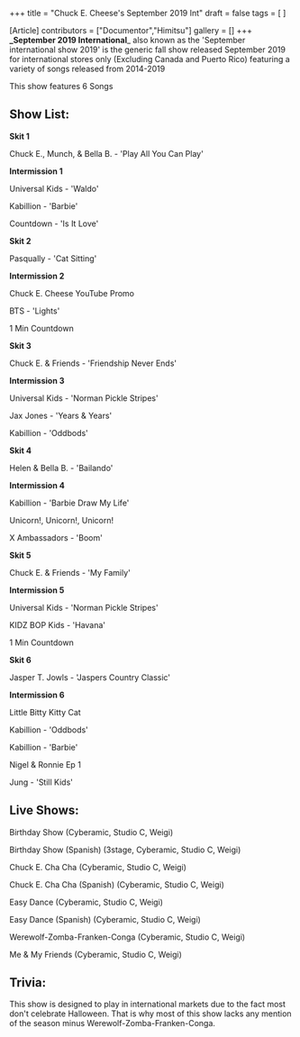 +++
title = "Chuck E. Cheese's September 2019 Int"
draft = false
tags = [ ]

[Article]
contributors = ["Documentor","Himitsu"]
gallery = []
+++
**_September 2019 International**_ also known as the 'September international show 2019' is the generic fall show released September 2019 for international stores only (Excluding Canada and Puerto Rico) featuring a variety of songs released from 2014-2019

This show features 6 Songs 

## Show List: ##
**Skit 1** 

Chuck E., Munch, & Bella B. - 'Play All You Can Play'

**Intermission 1** 

Universal Kids - 'Waldo'

Kabillion - 'Barbie' 

Countdown - 'Is It Love'

**Skit 2**

Pasqually - 'Cat Sitting' 

**Intermission 2** 

Chuck E. Cheese YouTube Promo 

BTS - 'Lights' 

1 Min Countdown

**Skit 3** 

Chuck E. & Friends - 'Friendship Never Ends' 

**Intermission 3** 

Universal Kids - 'Norman Pickle Stripes' 

Jax Jones - 'Years & Years' 

Kabillion - 'Oddbods' 

**Skit 4** 

Helen & Bella B. - 'Bailando' 

**Intermission 4** 

Kabillion - 'Barbie Draw My Life' 

Unicorn!, Unicorn!, Unicorn!

X Ambassadors - 'Boom' 

**Skit 5**

Chuck E. & Friends - 'My Family' 

**Intermission 5** 

Universal Kids - 'Norman Pickle Stripes' 

KIDZ BOP Kids - 'Havana' 

1 Min Countdown 

**Skit 6**

Jasper T. Jowls  -  'Jaspers Country Classic'

**Intermission 6** 

Little Bitty Kitty Cat

Kabillion - 'Oddbods' 

Kabillion - 'Barbie' 

Nigel & Ronnie Ep 1 

Jung - 'Still Kids'

## Live Shows: ##
Birthday Show (Cyberamic, Studio C, Weigi)

Birthday Show (Spanish) (3stage, Cyberamic, Studio C, Weigi)

Chuck E. Cha Cha (Cyberamic, Studio C, Weigi)

Chuck E. Cha Cha (Spanish) (Cyberamic, Studio C, Weigi)

Easy Dance (Cyberamic, Studio C, Weigi)

Easy Dance (Spanish) (Cyberamic, Studio C, Weigi)

Werewolf-Zomba-Franken-Conga (Cyberamic, Studio C, Weigi)

Me & My Friends (Cyberamic, Studio C, Weigi)

## Trivia: ##
This show is designed to play in international markets due to the fact most don't celebrate Halloween. That is why most of this show lacks any mention of the season minus Werewolf-Zomba-Franken-Conga.